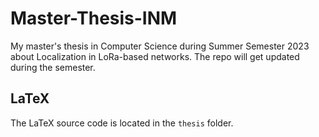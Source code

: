 # Master-Thesis-INM

My master's thesis in Computer Science during Summer Semester 2023 about Localization in LoRa-based networks.
The repo will get updated during the semester.

## LaTeX

The LaTeX source code is located in the `thesis` folder.
